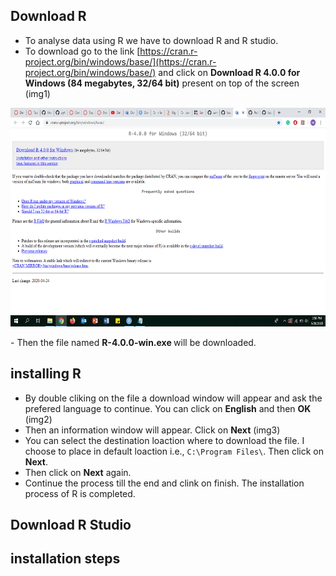 ## Download R 
- To analyse data using R we have to download R and R studio. 
- To download go to the link [https://cran.r-project.org/bin/windows/base/](https://cran.r-project.org/bin/windows/base/) and click on <b> Download R 4.0.0 for Windows (84 megabytes, 32/64 bit)</b> present on top of the screen (img1)
<p align="center">
  <img src="https://raw.githubusercontent.com/Rethima-Reddy/project-group-e/master/Images/Screenshot%20(207).png" width="850" height="350" />
</p>
- Then the file named <b> R-4.0.0-win.exe </b> will be downloaded.

## installing R
- By double cliking on the file a download window will appear and ask the prefered language to continue. You can click on <b>English</b> and then <b> OK </b> (img2)
- Then an information window will appear. Click on <b> Next</b> (img3)
- You can select the destination loaction where to download the file. I choose to place in default loaction i.e., ```C:\Program Files\```. Then click on <b> Next</b>.
- Then click on <b> Next</b> again.
- Continue the process till the end and clink on finish. The installation process of R is completed.
    
## Download R Studio

## installation steps
